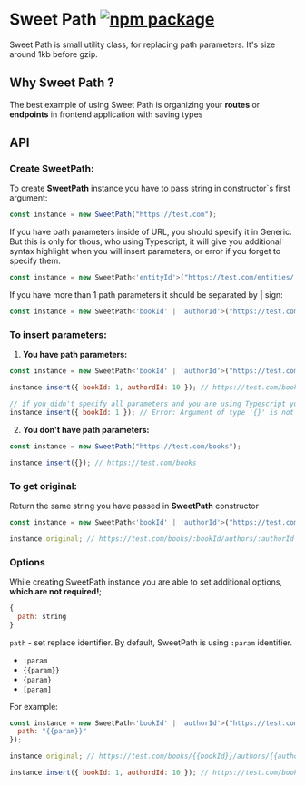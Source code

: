 # Sweet Path [![npm package][npm-badge]][npm]

[npm-badge]: https://img.shields.io/badge/npm-sweet--path-blue
[npm]: https://www.npmjs.com/package/sweet-path

Sweet Path is small utility class, for replacing path parameters. It's size around 1kb before gzip.

## Why Sweet Path ?

The best example of using Sweet Path is organizing your **routes** or **endpoints** in frontend application with saving types

## API

### Create SweetPath:
To create **SweetPath** instance you have to pass string in constructor`s first argument:

```js
const instance = new SweetPath("https://test.com");
```

If you have path parameters inside of URL, you should specify it in Generic. But this is only for thous, who using Typescript, it will give you additional syntax highlight when you will insert parameters, or error if you forget to specify them.

```js
const instance = new SweetPath<'entityId'>("https://test.com/entities/:entiityId");
```

If you have more than 1 path parameters it should be separated by **|** sign:

```js
const instance = new SweetPath<'bookId' | 'authorId'>("https://test.com/books/:bookId/authors/:authorId");
```

### To insert parameters:
1. **You have path parameters:**
```js
const instance = new SweetPath<'bookId' | 'authorId'>("https://test.com/books/:bookId/authors/:authorId");

instance.insert({ bookId: 1, authordId: 10 }); // https://test.com/books/1/authors/2

// if you didn't specify all parameters and you are using Typescript you'll get error
instance.insert({ bookId: 1 }); // Error: Argument of type '{}' is not assignable to parameter of type 'Record<"bookId" | "authorId", any>
```

2. **You don't have path parameters:**

```js
const instance = new SweetPath("https://test.com/books");

instance.insert({}); // https://test.com/books
```

### To get original:
Return the same string you have passed in **SweetPath** constructor
```js
const instance = new SweetPath<'bookId' | 'authorId'>("https://test.com/books/:bookId/authors/:authorId");

instance.original; // https://test.com/books/:bookId/authors/:authorId
```

### Options
While creating SweetPath instance you are able to set additional options, **which are not required!**;
```js
{
  path: string
}
```

`path` - set replace identifier. By default, SweetPath is using `:param` identifier.

- `:param`
- `{{param}}`
- `{param}`
- `[param]`

For example:
```js
const instance = new SweetPath<'bookId' | 'authorId'>("https://test.com/books/{{bookId}}/authors/{{authorId}}", {
  path: "{{param}}"
});

instance.original; // https://test.com/books/{{bookId}}/authors/{{authorId}}

instance.insert({ bookId: 1, authordId: 10 }); // https://test.com/books/1/authors/2
```
